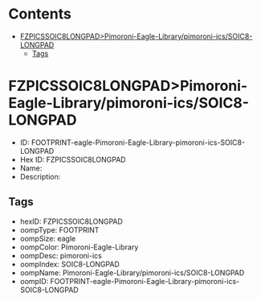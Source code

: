 



Contents
========

* [FZPICSSOIC8LONGPAD>Pimoroni-Eagle-Library/pimoroni-ics/SOIC8-LONGPAD](#fzpicssoic8longpadpimoroni-eagle-librarypimoroni-icssoic8-longpad)
	* [Tags](#tags)

# FZPICSSOIC8LONGPAD>Pimoroni-Eagle-Library/pimoroni-ics/SOIC8-LONGPAD

- ID: FOOTPRINT-eagle-Pimoroni-Eagle-Library-pimoroni-ics-SOIC8-LONGPAD
- Hex ID: FZPICSSOIC8LONGPAD
- Name: 
- Description: 

## Tags

- hexID: FZPICSSOIC8LONGPAD
- oompType: FOOTPRINT
- oompSize: eagle
- oompColor: Pimoroni-Eagle-Library
- oompDesc: pimoroni-ics
- oompIndex: SOIC8-LONGPAD
- oompName: Pimoroni-Eagle-Library/pimoroni-ics/SOIC8-LONGPAD
- oompID: FOOTPRINT-eagle-Pimoroni-Eagle-Library-pimoroni-ics-SOIC8-LONGPAD
